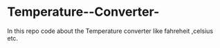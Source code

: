 # Temperature--Converter-
In this repo code about the Temperature converter like fahreheit ,celsius etc.
